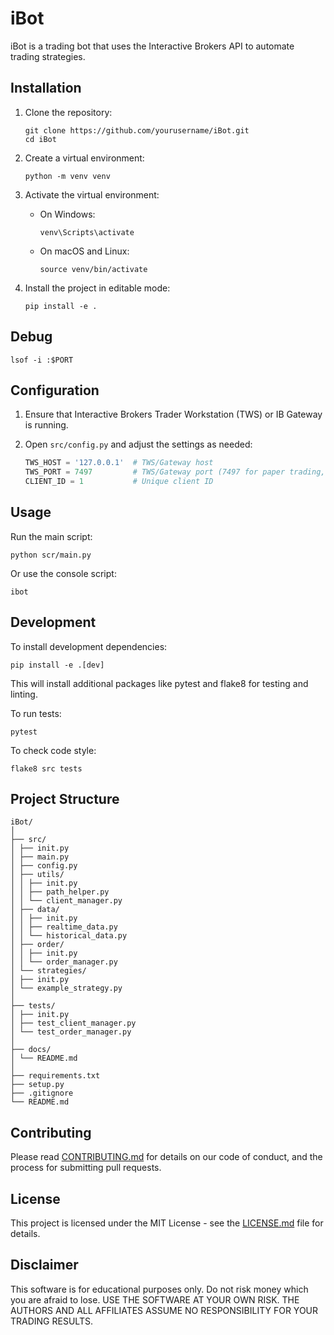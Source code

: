# iBot

iBot is a trading bot that uses the Interactive Brokers API to automate trading strategies.

## Installation

1. Clone the repository:
   ```
   git clone https://github.com/yourusername/iBot.git
   cd iBot
   ```

2. Create a virtual environment:
   ```
   python -m venv venv
   ```

3. Activate the virtual environment:
   - On Windows:
     ```
     venv\Scripts\activate
     ```
   - On macOS and Linux:
     ```
     source venv/bin/activate
     ```

4. Install the project in editable mode:
   ```
   pip install -e .
   ```

## Debug

```
lsof -i :$PORT   
```


## Configuration

1. Ensure that Interactive Brokers Trader Workstation (TWS) or IB Gateway is running.

2. Open `src/config.py` and adjust the settings as needed:
   ```python
   TWS_HOST = '127.0.0.1'  # TWS/Gateway host
   TWS_PORT = 7497         # TWS/Gateway port (7497 for paper trading, 7496 for live)
   CLIENT_ID = 1           # Unique client ID
   ```

## Usage

Run the main script:
```
python scr/main.py
```

Or use the console script:
```
ibot
```

## Development

To install development dependencies:

```
pip install -e .[dev]
```

This will install additional packages like pytest and flake8 for testing and linting.

To run tests:

```
pytest
```

To check code style:
```
flake8 src tests
```

## Project Structure

```
iBot/
│
├── src/
│ ├── init.py
│ ├── main.py
│ ├── config.py
│ ├── utils/
│ │ ├── init.py
│ │ ├── path_helper.py
│ │ └── client_manager.py
│ ├── data/
│ │ ├── init.py
│ │ ├── realtime_data.py
│ │ └── historical_data.py
│ ├── order/
│ │ ├── init.py
│ │ └── order_manager.py
│ └── strategies/
│ ├── init.py
│ └── example_strategy.py
│
├── tests/
│ ├── init.py
│ ├── test_client_manager.py
│ └── test_order_manager.py
│
├── docs/
│ └── README.md
│
├── requirements.txt
├── setup.py
├── .gitignore
└── README.md
```


## Contributing

Please read [CONTRIBUTING.md](CONTRIBUTING.md) for details on our code of conduct, and the process for submitting pull requests.

## License

This project is licensed under the MIT License - see the [LICENSE.md](LICENSE.md) file for details.

## Disclaimer

This software is for educational purposes only. Do not risk money which you are afraid to lose. USE THE SOFTWARE AT YOUR OWN RISK. THE AUTHORS AND ALL AFFILIATES ASSUME NO RESPONSIBILITY FOR YOUR TRADING RESULTS.
